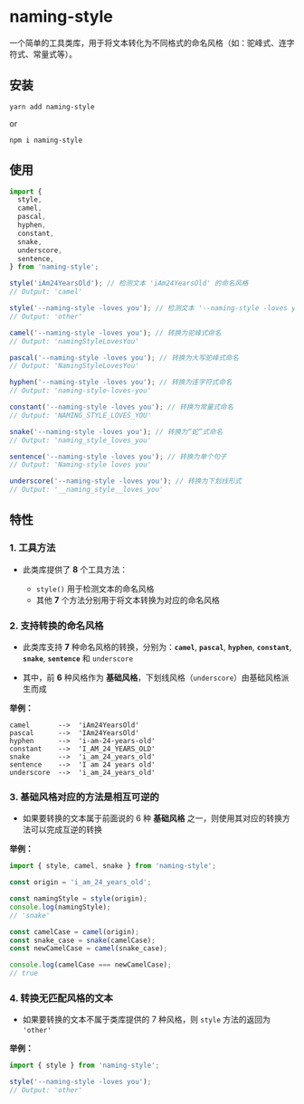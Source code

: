 # naming-style

一个简单的工具类库，用于将文本转化为不同格式的命名风格（如：驼峰式、连字符式、常量式等）。

## 安装

```
yarn add naming-style
```

or

```
npm i naming-style
```

## 使用

```js
import {
  style,
  camel,
  pascal,
  hyphen,
  constant,
  snake,
  underscore,
  sentence,
} from 'naming-style';

style('iAm24YearsOld'); // 检测文本 'iAm24YearsOld' 的命名风格
// Output: 'camel'

style('--naming-style -loves you'); // 检测文本 '--naming-style -loves you' 的命名风格
// Output: 'other'

camel('--naming-style -loves you'); // 转换为驼峰式命名
// Output: 'namingStyleLovesYou'

pascal('--naming-style -loves you'); // 转换为大写驼峰式命名
// Output: 'NamingStyleLovesYou'

hyphen('--naming-style -loves you'); // 转换为连字符式命名
// Output: 'naming-style-loves-you'

constant('--naming-style -loves you'); // 转换为常量式命名
// Output: 'NAMING_STYLE_LOVES_YOU'

snake('--naming-style -loves you'); // 转换为“蛇”式命名
// Output: 'naming_style_loves_you'

sentence('--naming-style -loves you'); // 转换为单个句子
// Output: 'Naming-style loves you'

underscore('--naming-style -loves you'); // 转换为下划线形式
// Output: '__naming_style__loves_you'
```

## 特性

### 1. 工具方法

* 此类库提供了 **8** 个工具方法：

  * `style()` 用于检测文本的命名风格
  * 其他 **7** 个方法分别用于将文本转换为对应的命名风格

### 2. 支持转换的命名风格

* 此类库支持 **7** 种命名风格的转换，分别为：**`camel`**, **`pascal`**, **`hyphen`**, **`constant`**, **`snake`**, **`sentence`** 和 `underscore`

* 其中，前 **6** 种风格作为 **基础风格**，下划线风格（`underscore`）由基础风格派生而成

**举例：**

```
camel       -->  'iAm24YearsOld'
pascal      -->  'IAm24YearsOld'
hyphen      -->  'i-am-24-years-old'
constant    -->  'I_AM_24_YEARS_OLD'
snake       -->  'i_am_24_years_old'
sentence    -->  'I am 24 years old'
underscore  -->  'i_am_24_years_old'
```

### 3. 基础风格对应的方法是相互可逆的

* 如果要转换的文本属于前面说的 6 种 **基础风格** 之一，则使用其对应的转换方法可以完成互逆的转换

**举例：**

```js
import { style, camel, snake } from 'naming-style';

const origin = 'i_am_24_years_old';

const namingStyle = style(origin);
console.log(namingStyle);
// 'snake'

const camelCase = camel(origin);
const snake_case = snake(camelCase);
const newCamelCase = camel(snake_case);

console.log(camelCase === newCamelCase);
// true
```

### 4. 转换无匹配风格的文本

* 如果要转换的文本不属于类库提供的 7 种风格，则 `style` 方法的返回为 `'other'`

**举例：**

```js
import { style } from 'naming-style';

style('--naming-style -loves you');
// Output: 'other'
```
